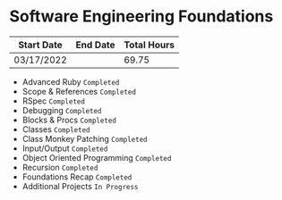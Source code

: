 # Software Engineering Foundations

| Start Date | End Date | Total Hours |
| ---------- | -------- | ----------- |
| 03/17/2022 |          | 69.75       |

- Advanced Ruby `Completed`
- Scope & References `Completed`
- RSpec `Completed`
- Debugging `Completed`
- Blocks & Procs `Completed`
- Classes `Completed`
- Class Monkey Patching `Completed`
- Input/Output `Completed`
- Object Oriented Programming `Completed`
- Recursion `Completed`
- Foundations Recap `Completed`
- Additional Projects `In Progress`

